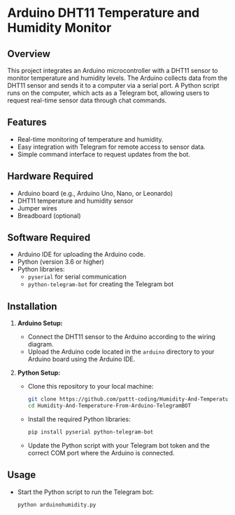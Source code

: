 # Arduino DHT11 Temperature and Humidity Monitor

## Overview

This project integrates an Arduino microcontroller with a DHT11 sensor to monitor temperature and humidity levels. The Arduino collects data from the DHT11 sensor and sends it to a computer via a serial port. A Python script runs on the computer, which acts as a Telegram bot, allowing users to request real-time sensor data through chat commands.

## Features

- Real-time monitoring of temperature and humidity.
- Easy integration with Telegram for remote access to sensor data.
- Simple command interface to request updates from the bot.

## Hardware Required

- Arduino board (e.g., Arduino Uno, Nano, or Leonardo)
- DHT11 temperature and humidity sensor
- Jumper wires
- Breadboard (optional)

## Software Required

- Arduino IDE for uploading the Arduino code.
- Python (version 3.6 or higher)
- Python libraries:
  - `pyserial` for serial communication
  - `python-telegram-bot` for creating the Telegram bot

## Installation

1. **Arduino Setup:**
   - Connect the DHT11 sensor to the Arduino according to the wiring diagram.
   - Upload the Arduino code located in the `arduino` directory to your Arduino board using the Arduino IDE.

2. **Python Setup:**
   - Clone this repository to your local machine:
     ```bash
     git clone https://github.com/pattt-coding/Humidity-And-Temperature-From-Arduino-TelegramBOT.git
     cd Humidity-And-Temperature-From-Arduino-TelegramBOT
     ```
   - Install the required Python libraries:
     ```bash
     pip install pyserial python-telegram-bot
     ```
   - Update the Python script with your Telegram bot token and the correct COM port where the Arduino is connected.

## Usage

- Start the Python script to run the Telegram bot:
  ```bash
  python arduinohumidity.py
